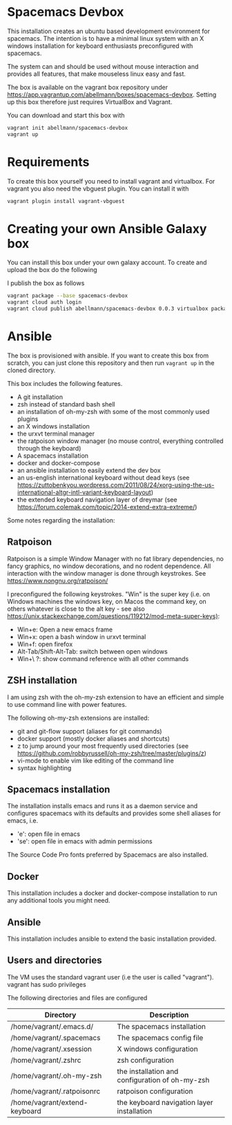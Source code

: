 # Spacemacs Devbox

This installation creates an ubuntu based development environment for spacemacs. The intention is to have a minimal linux system with an X windows installation for keyboard enthusiasts preconfigured with spacemacs.

The system can and should be used without mouse interaction and provides all features, that make mouseless linux easy and fast.

The box is available on the vagrant box repository under <https://app.vagrantup.com/abellmann/boxes/spacemacs-devbox>. Setting up this box therefore just requires VirtualBox and Vagrant.

You can download and start this box with

``` sh
vagrant init abellmann/spacemacs-devbox
vagrant up
```

# Requirements

To create this box yourself you need to install vagrant and virtualbox. For vagrant you also need the vbguest plugin. You can install it with

``` sh
vagrant plugin install vagrant-vbguest
```

# Creating your own Ansible Galaxy box

You can install this box under your own galaxy account. To create and upload the box do the following

I publish the box as follows

``` sh
vagrant package --base spacemacs-devbox
vagrant cloud auth login
vagrant cloud publish abellmann/spacemacs-devbox 0.0.3 virtualbox package.box
```

# Ansible 

The box is provisioned with ansible. If you want to create this box from scratch, you can just clone this repository and then run `vagrant up` in the cloned directory.

This box includes the following features.

- A git installation
- zsh instead of standard bash shell
- an installation of oh-my-zsh with some of the most commonly used plugins
- an X windows installation
- the urxvt terminal manager
- the ratpoison window manager (no mouse control, everything controlled through the keyboard)
- A spacemacs installation
- docker and docker-compose
- an ansible installation to easily extend the dev box
- an us-english international keyboard without dead keys (see <https://zuttobenkyou.wordpress.com/2011/08/24/xorg-using-the-us-international-altgr-intl-variant-keyboard-layout>)
- the extended keyboard navigation layer of dreymar (see <https://forum.colemak.com/topic/2014-extend-extra-extreme/>)

Some notes regarding the installation:

## Ratpoison

Ratpoison is a simple Window Manager with no fat library dependencies, no fancy graphics, no window decorations, and no rodent dependence. All interaction with the window manager is done through keystrokes. See <https://www.nongnu.org/ratpoison/>

I preconfigured the following keystrokes. "Win" is the super key (i.e. on Windows machines the windows key, on Macos the command key, on others whatever is close to the alt key - see also <https://unix.stackexchange.com/questions/119212/mod-meta-super-keys)>:

- Win+e: Open a new emacs frame
- Win+x: open a bash window in urxvt terminal
- Win+f: open firefox
- Alt-Tab/Shift-Alt-Tab: switch between open windows
- Win+\ ?: show command reference with all other commands

## ZSH installation

I am using zsh with the oh-my-zsh extension to have an efficient and simple to use command line with power features.

The following oh-my-zsh extensions are installed:

- git and git-flow support (aliases for git commands)
- docker support (mostly docker aliases and shortcuts)
- z to jump around your most frequently used directories (see <https://github.com/robbyrussell/oh-my-zsh/tree/master/plugins/z>)
- vi-mode to enable vim like editing of the command line
- syntax highlighting

## Spacemacs installation

The installation installs emacs and runs it as a daemon service and configures spacemacs with its defaults and provides some shell aliases for emacs, i.e.

- 'e': open file in emacs
- 'se': open file in emacs with admin permissions

The Source Code Pro fonts preferred by Spacemacs are also installed.

## Docker

This installation includes a docker and docker-compose installation to run any additional tools you might need.

## Ansible

This installation includes ansible to extend the basic installation provided.

## Users and directories

The VM uses the standard vagrant user (i.e the user is called "vagrant"). vagrant has sudo privileges

The following directories and files are configured

|Directory|Description|
|---------|-----------|
|/home/vagrant/.emacs.d/|The spacemacs installation|
|/home/vagrant/.spacemacs| The spacemacs config file|
|/home/vagrant/.xsession| X windows configuration|
|/home/vagrant/.zshrc| zsh configuration|
|/home/vagrant/.oh-my-zsh| the installation and configuration of oh-my-zsh|
|/home/vagrant/.ratpoisonrc| ratpoison configuration|
|/home/vagrant/extend-keyboard| the keyboard navigation layer installation|
